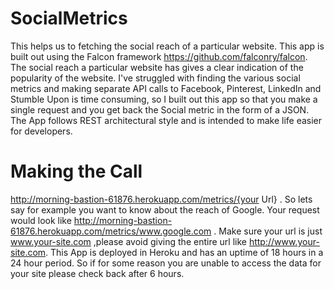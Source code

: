 # SocialMetrics

This helps us to fetching the social reach of a particular website. This app is built out using the Falcon framework https://github.com/falconry/falcon. The social reach a particular website has gives a clear indication of the popularity of the website. I've struggled with finding the various social metrics and making separate API calls to Facebook, Pinterest, LinkedIn and Stumble Upon is time consuming, so I built out this app so that you make a single request and you get back the Social metric in the form of a JSON. The App follows REST architectural style and is intended to make life easier for developers.

# Making the Call

http://morning-bastion-61876.herokuapp.com/metrics/{your Url} . So lets say for example you want to know about the reach of Google. Your request would look like http://morning-bastion-61876.herokuapp.com/metrics/www.google.com . Make sure your url is just www.your-site.com ,please avoid giving the entire url like http://www.your-site.com. This App is deployed in Heroku and has an uptime of 18 hours in a 24 hour period. So if for some reason you are unable to access the data for your site please check back after 6 hours.


